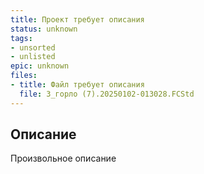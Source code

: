 ```yaml
---
title: Проект требует описания
status: unknown
tags:
- unsorted
- unlisted
epic: unknown
files:
- title: Файл требует описания
  file: 3_горло (7).20250102-013028.FCStd
---
```



## Описание

Произвольное описание